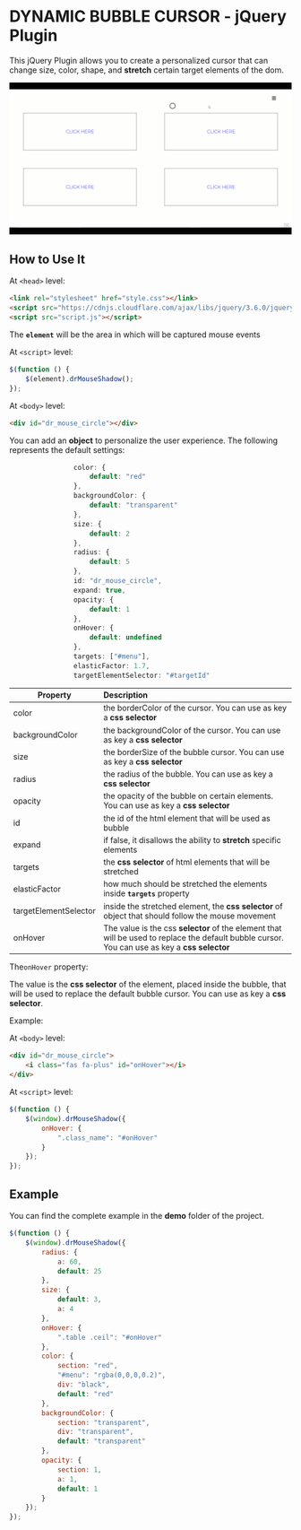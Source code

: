 # DYNAMIC BUBBLE CURSOR - jQuery Plugin

This jQuery Plugin allows you to create a personalized cursor that can change size, color, shape, and **stretch** certain target elements of the dom.



![](https://github.com/andreamaranesi/dynamic_bubble_cursor/blob/master/demo.gif?raw=true)



## How to Use It

At `<head>` level:

```html
<link rel="stylesheet" href="style.css"></link>
<script src="https://cdnjs.cloudflare.com/ajax/libs/jquery/3.6.0/jquery.min.js"></script>
<script src="script.js"></script>
```

The **`element`** will be the area in which will be captured mouse events

At `<script>` level:

```js
$(function () {
    $(element).drMouseShadow();
});
```

At `<body>` level:

```html
<div id="dr_mouse_circle"></div>
```

 

You can add an **object** to personalize the user experience. The following represents the default settings:

```js
                color: {
                    default: "red"
                },
                backgroundColor: {
                    default: "transparent"
                },
                size: {
                    default: 2
                },
                radius: {
                    default: 5
                },
                id: "dr_mouse_circle",
                expand: true,
                opacity: {
                    default: 1
                },
                onHover: {
                    default: undefined
                },
                targets: ["#menu"],
                elasticFactor: 1.7,
                targetElementSelector: "#targetId"
```



| Property              | Description                                                  |
| --------------------- | :----------------------------------------------------------- |
| color                 | the borderColor of the cursor. You can use as key a **css selector** |
| backgroundColor       | the backgroundColor of the cursor. You can use as key a **css selector** |
| size                  | the borderSize of the bubble cursor. You can use as key a **css selector** |
| radius                | the radius of the bubble. You can use as key a **css selector** |
| opacity               | the opacity of the bubble on certain elements. You can use as key a **css selector** |
| id                    | the id of the html element that will be used as bubble       |
| expand                | if false, it disallows the ability to **stretch** specific elements |
| targets               | the **css selector** of html elements that will be stretched |
| elasticFactor         | how much should be stretched the elements inside **`targets`** property |
| targetElementSelector | inside the stretched element, the **css selector** of object that should follow the mouse movement |
| onHover               | The value is the css **selector** of the element that will be used to replace the default bubble cursor. You can use as key a **css selector** |



The`onHover` property:

The value is the **css selector** of the element, placed inside the bubble, that will be used to replace the default bubble cursor. You can use as key a **css selector**.

Example:

At `<body>` level:

```html
<div id="dr_mouse_circle">
    <i class="fas fa-plus" id="onHover"></i>
</div>
```

At `<script>` level:

```js
$(function () {
    $(window).drMouseShadow({
        onHover: {
            ".class_name": "#onHover"
        }
    });
});
```



## Example

You can find the complete example in the **demo** folder of the project.



```js
$(function () {
    $(window).drMouseShadow({
        radius: {
            a: 60,
            default: 25
        },
        size: {
            default: 3,
            a: 4
        },
        onHover: {
            ".table .ceil": "#onHover"
        },
        color: {
            section: "red",
            "#menu": "rgba(0,0,0,0.2)",
            div: "black",
            default: "red"
        },
        backgroundColor: {
            section: "transparent",
            div: "transparent",
            default: "transparent"
        },
        opacity: {
            section: 1,
            a: 1,
            default: 1
        }
    });
});
```

